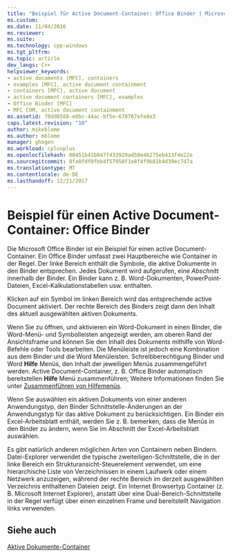 ```yaml
---
title: "Beispiel für Active Document-Container: Office Binder | Microsoft Docs"
ms.custom: 
ms.date: 11/04/2016
ms.reviewer: 
ms.suite: 
ms.technology: cpp-windows
ms.tgt_pltfrm: 
ms.topic: article
dev_langs: C++
helpviewer_keywords:
- active documents [MFC], containers
- examples [MFC], active document containment
- containers [MFC], active document
- active document containers [MFC], examples
- Office Binder [MFC]
- MFC COM, active document containment
ms.assetid: 70dd8568-e8bc-44ac-bf5e-678767efe8e3
caps.latest.revision: "10"
author: mikeblome
ms.author: mblome
manager: ghogen
ms.workload: cplusplus
ms.openlocfilehash: 00451b41b047f433929ad58e4b275eb413f4e22e
ms.sourcegitcommit: 8fa8fdf0fbb4f57950f1e8f4f9b81b4d39ec7d7a
ms.translationtype: MT
ms.contentlocale: de-DE
ms.lasthandoff: 12/21/2017
---
```

# <a name="example-of-active-document-containment-office-binder"></a>Beispiel für einen Active Document-Container: Office Binder
Die Microsoft Office Binder ist ein Beispiel für einen active Document-Container. Ein Office Binder umfasst zwei Hauptbereiche wie Container in der Regel. Der linke Bereich enthält die Symbole, die aktive Dokumente in den Binder entsprechen. Jedes Dokument wird aufgerufen, eine *Abschnitt* innerhalb der Binder. Ein Binder kann z. B. Word-Dokumenten, PowerPoint-Dateien, Excel-Kalkulationstabellen usw. enthalten.  
  
 Klicken auf ein Symbol im linken Bereich wird das entsprechende active Document aktiviert. Der rechte Bereich des Binders zeigt dann den Inhalt des aktuell ausgewählten aktiven Dokuments.  
  
 Wenn Sie zu öffnen, und aktivieren ein Word-Dokument in einen Binder, die Word-Menü- und Symbolleisten angezeigt werden, am oberen Rand der Ansichtsframe und können Sie den Inhalt des Dokuments mithilfe von Word-Befehle oder Tools bearbeiten. Die Menüleiste ist jedoch eine Kombination aus dem Binder und die Word Menüleisten. Schreibberechtigung Binder und Word **Hilfe** Menüs, den Inhalt der jeweiligen Menüs zusammengeführt werden. Active Document-Container, z. B. Office Binder automatisch bereitstellen **Hilfe** Menü zusammenführen; Weitere Informationen finden Sie unter [Zusammenführen von Hilfemenüs](../mfc/help-menu-merging.md).  
  
 Wenn Sie auswählen ein aktiven Dokuments von einer anderen Anwendungstyp, den Binder Schnittstelle-Änderungen an der Anwendungstyp für das aktive Dokument zu berücksichtigen. Ein Binder ein Excel-Arbeitsblatt enthält, werden Sie z. B. bemerken, dass die Menüs in den Binder zu ändern, wenn Sie im Abschnitt der Excel-Arbeitsblatt auswählen.  
  
 Es gibt natürlich anderen möglichen Arten von Containern neben Bindern. Datei-Explorer verwendet die typische zweiteiligen-Schnittstelle, die in der linke Bereich ein Strukturansicht-Steuerelement verwendet, um eine hierarchische Liste von Verzeichnissen in einem Laufwerk oder einem Netzwerk anzuzeigen, während der rechte Bereich im derzeit ausgewählten Verzeichnis enthaltenen Dateien zeigt. Ein Internet Browsertyp Container (z. B. Microsoft Internet Explorer), anstatt über eine Dual-Bereich-Schnittstelle in der Regel verfügt über einen einzelnen Frame und bereitstellt Navigation links verwenden.  
  
## <a name="see-also"></a>Siehe auch  
 [Aktive Dokumente-Container](../mfc/active-document-containment.md)

